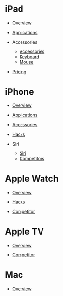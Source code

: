 # iPad

- [Overview](ipads.md)

- [Applications](ipad-applications.md)

- Accessories
	- [Accessories](ipad-accessories.md)
	- [Keyboard](ipad-keyboard.md)
	- [Mouse](ipad-mouse.md)
	
- [Pricing](ipads-pricing.md)

# iPhone

- [Overview](iphone-models.md)

- [Applications](iphone-applications.md)

- [Accessories](iphone-accessories.md)

- [Hacks](iphone-tricks.md)

- Siri
	- [Siri](iphone-siri.md)
	- [Competitors](siri-competitors.md)

# Apple Watch

- [Overview](applewatch-intro.md)

- [Hacks](applewatch-guide.md)

- [Competitor](applewatch-competitors.md)

# Apple TV

- [Overview](appletv-models.md)

- [Competitor](appletv-competitors.md)

# Mac

- [Overview](mac-descriptions.md)
